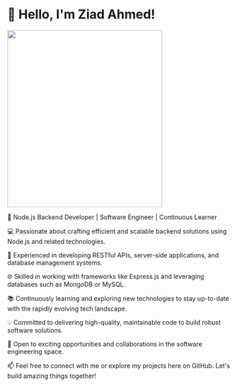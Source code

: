 # 👋 Hello, I'm Ziad Ahmed!

  <img src="https://github.com/ZiadAhmed184/ZiadAhmed184/assets/91778232/6ccaea1f-b01d-4777-a691-d88d8bc81622" data-canonical-src="https://gyazo.com/eb5c5741b6a9a16c692170a41a49c858.png" width="350" height="400" />

🌟 Node.js Backend Developer | Software Engineer | Continuous Learner

💻 Passionate about crafting efficient and scalable backend solutions using Node.js and related technologies.

🚀 Experienced in developing RESTful APIs, server-side applications, and database management systems.

🌐 Skilled in working with frameworks like Express.js and leveraging databases such as MongoDB or MySQL.

📚 Continuously learning and exploring new technologies to stay up-to-date with the rapidly evolving tech landscape.

💡 Committed to delivering high-quality, maintainable code to build robust software solutions.

🌱 Open to exciting opportunities and collaborations in the software engineering space.

📫 Feel free to connect with me or explore my projects here on GitHub. Let's build amazing things together!

